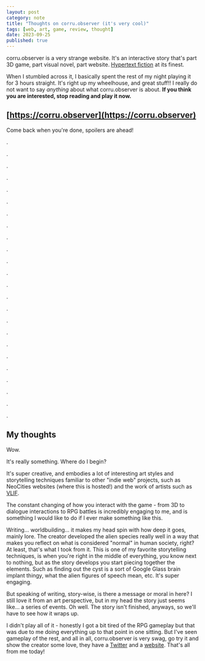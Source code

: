 ```yaml
---
layout: post
category: note
title: "Thoughts on corru.observer (it's very cool)"
tags: [web, art, game, review, thought]
date: 2023-09-25
published: true
---
```

corru.observer is a very strange website. It's an interactive story that's part 3D game, part visual novel, part website. [Hypertext fiction](https://en.wikipedia.org/wiki/Hypertext_fiction) at its finest.

When I stumbled across it, I basically spent the rest of my night playing it for 3 hours straight. It's right up my wheelhouse, and great stuff!! I really do not want to say *anything* about what corru.observer is about. **If you think you are interested, stop reading and play it now.**

## [https://corru.observer](https://corru.observer)

Come back when you're done, spoilers are ahead!

.

.

.

.

.

.

.

.

.

.

.

.

.

.

.

.

.

.

.

.

.

.

.

.

## My thoughts

Wow.

It's really something. Where do I begin?

It's super creative, and embodies a lot of interesting art styles and storytelling techniques familiar to other "indie web" projects, such as NeoCities websites (where this is hosted!) and the work of artists such as [VLIF](https://vlif.neocities.org).

The constant changing of how you interact with the game - from 3D to dialogue interactions to RPG battles is incredibly engaging to me, and is something I would like to do if I ever make something like this.

Writing... worldbuilding... it makes my head spin with how deep it goes, mainly lore. The creator developed the alien species really well in a way that makes you reflect on what is considered "normal" in human society, right? At least, that's what I took from it. This is one of my favorite storytelling techniques, is when you're right in the middle of everything, you know next to nothing, but as the story develops you start piecing together the elements. Such as finding out the cyst is a sort of Google Glass brain implant thingy, what the alien figures of speech mean, etc. It's super engaging.

But speaking of writing, story-wise, is there a message or moral in here? I still love it from an art perspective, but in my head the story just seems like... a series of events. Oh well. The story isn't finished, anyways, so we'll have to see how it wraps up.

I didn't play all of it - honestly I got a bit tired of the RPG gameplay but that was due to me doing everything up to that point in one sitting. But I've seen gameplay of the rest, and all in all, corru.observer is very swag, go try it and show the creator some love, they have a [Twitter](https://twitter.com/CorruWorks) and a [website](https://corru.works). That's all from me today!
